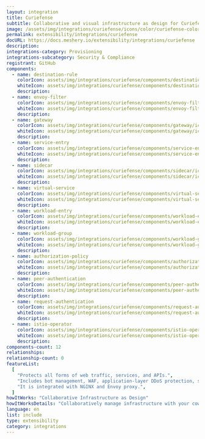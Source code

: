 ```yaml
---
layout: integration
title: Curiefense
subtitle: Collaborative and visual infrastructure as design for Curiefense
image: /assets/img/integrations/curiefense/icons/color/curiefense-color.svg
permalink: extensibility/integrations/curiefense
docURL: https://docs.meshery.io/extensibility/integrations/curiefense
description:
integrations-category: Provisioning
integrations-subcategory: Security & Compliance
registrant: GitHub
components:
  - name: destination-rule
    colorIcon: assets/img/integrations/curiefense/components/destination-rule/icons/color/destination-rule-color.svg
    whiteIcon: assets/img/integrations/curiefense/components/destination-rule/icons/white/destination-rule-white.svg
    description:
  - name: envoy-filter
    colorIcon: assets/img/integrations/curiefense/components/envoy-filter/icons/color/envoy-filter-color.svg
    whiteIcon: assets/img/integrations/curiefense/components/envoy-filter/icons/white/envoy-filter-white.svg
    description:
  - name: gateway
    colorIcon: assets/img/integrations/curiefense/components/gateway/icons/color/gateway-color.svg
    whiteIcon: assets/img/integrations/curiefense/components/gateway/icons/white/gateway-white.svg
    description:
  - name: service-entry
    colorIcon: assets/img/integrations/curiefense/components/service-entry/icons/color/service-entry-color.svg
    whiteIcon: assets/img/integrations/curiefense/components/service-entry/icons/white/service-entry-white.svg
    description:
  - name: sidecar
    colorIcon: assets/img/integrations/curiefense/components/sidecar/icons/color/sidecar-color.svg
    whiteIcon: assets/img/integrations/curiefense/components/sidecar/icons/white/sidecar-white.svg
    description:
  - name: virtual-service
    colorIcon: assets/img/integrations/curiefense/components/virtual-service/icons/color/virtual-service-color.svg
    whiteIcon: assets/img/integrations/curiefense/components/virtual-service/icons/white/virtual-service-white.svg
    description:
  - name: workload-entry
    colorIcon: assets/img/integrations/curiefense/components/workload-entry/icons/color/workload-entry-color.svg
    whiteIcon: assets/img/integrations/curiefense/components/workload-entry/icons/white/workload-entry-white.svg
    description:
  - name: workload-group
    colorIcon: assets/img/integrations/curiefense/components/workload-group/icons/color/workload-group-color.svg
    whiteIcon: assets/img/integrations/curiefense/components/workload-group/icons/white/workload-group-white.svg
    description:
  - name: authorization-policy
    colorIcon: assets/img/integrations/curiefense/components/authorization-policy/icons/color/authorization-policy-color.svg
    whiteIcon: assets/img/integrations/curiefense/components/authorization-policy/icons/white/authorization-policy-white.svg
    description:
  - name: peer-authentication
    colorIcon: assets/img/integrations/curiefense/components/peer-authentication/icons/color/peer-authentication-color.svg
    whiteIcon: assets/img/integrations/curiefense/components/peer-authentication/icons/white/peer-authentication-white.svg
    description:
  - name: request-authentication
    colorIcon: assets/img/integrations/curiefense/components/request-authentication/icons/color/request-authentication-color.svg
    whiteIcon: assets/img/integrations/curiefense/components/request-authentication/icons/white/request-authentication-white.svg
    description:
  - name: istio-operator
    colorIcon: assets/img/integrations/curiefense/components/istio-operator/icons/color/istio-operator-color.svg
    whiteIcon: assets/img/integrations/curiefense/components/istio-operator/icons/white/istio-operator-white.svg
    description:
components-count: 12
relationships:
relationship-count: 0
featureList:
  [
    "Protects all forms of web traffic, services, and APIs.",
    "Includes bot management, WAF, application-layer DDoS protection, session profiling, advanced rate limiting, and much more.",
    "It is integrated with NGINX and Envoy proxy.",
  ]
howItWorks: "Collaborative Infrastructure as Design"
howItWorksDetails: "Collaboratively manage infrastructure with your coworkers synchronously sharing the same designs."
language: en
list: include
type: extensibility
category: integrations
---
```

